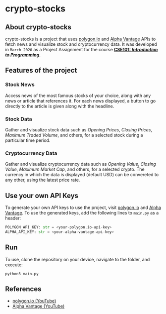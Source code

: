# crypto-stocks

## About crypto-stocks

crypto-stocks is a project that uses [polygon.io](https://polygon.io/) and [Alpha Vantage](https://www.alphavantage.co/) APIs to fetch news and visualize stock and cryptocurrency data. It was developed in `March 2020` as a Project Assignment for the course <b>[CSE101: *Introduction to Programming*](http://techtree.iiitd.edu.in/viewDescription/filename?=CSE101)</b>.

## Features of the project

### Stock News

Access news of the most famous stocks of your choice, along with any news or article that references it. For each news displayed, a button to go directly to the article is given along with the headline.

### Stock Data

Gather and visualize stock data such as *Opening Prices*, *Closing Prices*, *Maximum Traded Volume*, and others, for a selected stock during a particular time period. 

### Cryptocurrency Data

Gather and visualize cryptocurrency data such as *Opening Value*, *Closing Value*, *Maximum Market Cap*, and others, for a selected crypto. The currency in which the data is displayed (default USD) can be convereted to any other, using the latest price rate.

## Use your own API Keys

To generate your own API keys to use the project, visit [polygon.io](https://polygon.io/) and [Alpha Vantage](https://www.alphavantage.co/). To use the generated keys, add the following lines to `main.py` as a header:

```python
POLYGON_API_KEY: str = <your-polygon.io-api-key>
ALPHA_API_KEY: str = <your-alpha-vantage-api-key>
```

## Run

To use, clone the repository on your device, navigate to the folder, and execute:
```
python3 main.py
```

## References

- [polygon.io (YouTube)](https://youtu.be/RLtEiDNKfkU)
- [Alpha Vantage (YouTube)](https://youtu.be/PytQROAncxg)
